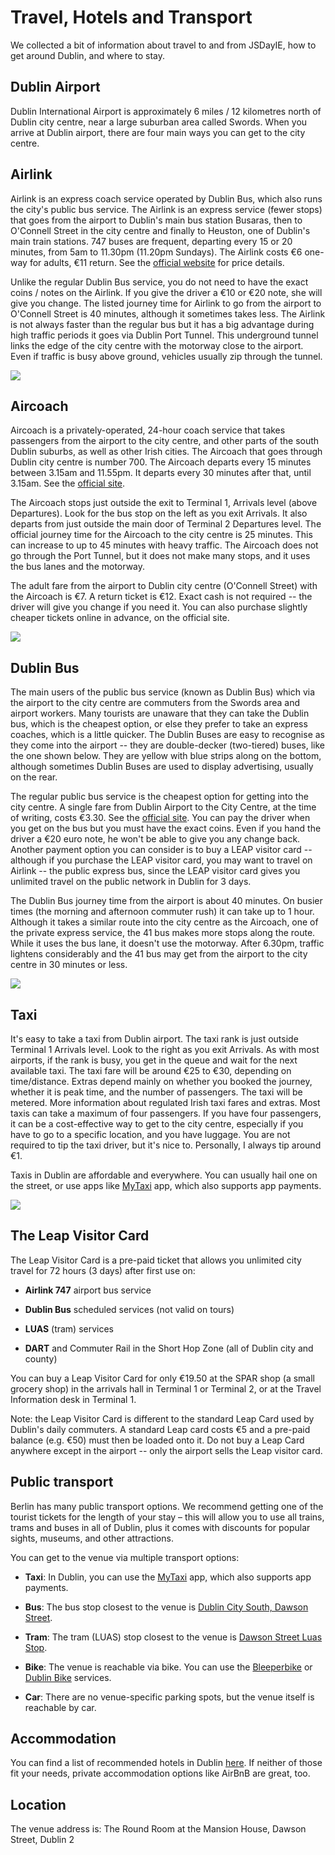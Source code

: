 # Travel, Hotels and Transport

We collected a bit of information about travel to and from JSDayIE, how to get around Dublin, and where to stay.

## Dublin Airport

Dublin International Airport is approximately 6 miles / 12 kilometres north of Dublin city centre, near a large suburban area called Swords. When you arrive at Dublin airport, there are four main ways you can get to the city centre.

## Airlink 

Airlink is an express coach service operated by Dublin Bus, which also runs the city's public bus service. The Airlink is an express service (fewer stops) that goes from the airport to Dublin's main bus station Busaras, then to O'Connell Street in the city centre and finally to Heuston, one of Dublin's main train stations. 747 buses are frequent, departing every 15 or 20 minutes, from 5am to 11.30pm (11.20pm Sundays). The Airlink costs €6 one-way for adults, €11 return. See the [official website](http://www.dublinbus.ie/Your-Journey1/Timetables/Airport-Services/) for price details.

Unlike the regular Dublin Bus service, you do not need to have the exact coins / notes on the Airlink. If you give the driver a €10 or €20 note, she will give you change. The listed journey time for Airlink to go from the airport to O'Connell Street is 40 minutes, although it sometimes takes less. The Airlink is not always faster than the regular bus but it has a big advantage during high traffic periods it goes via Dublin Port Tunnel. This underground tunnel links the edge of the city centre with the motorway close to the airport. Even if traffic is busy above ground, vehicles usually zip through the tunnel.

![](https://jsdayie.azureedge.net/data/media/airlink.jpg)

## Aircoach

Aircoach is a privately-operated, 24-hour coach service that takes passengers from the airport to the city centre, and other parts of the south Dublin suburbs, as well as other Irish cities. The Aircoach that goes through Dublin city centre is number 700. The Aircoach departs every 15 minutes between 3.15am and 11.55pm. It departs every 30 minutes after that, until 3.15am. See the [official site](https://www.aircoach.ie/route-700-dublin-airport-dublin-city-centre).

The Aircoach stops just outside the exit to Terminal 1, Arrivals level (above Departures). Look for the bus stop on the left as you exit Arrivals. It also departs from just outside the main door of Terminal 2 Departures level. The official journey time for the Aircoach to the city centre is 25 minutes. This can increase to up to 45 minutes with heavy traffic. The Aircoach does not go through the Port Tunnel, but it does not make many stops, and it uses the bus lanes and the motorway.

The adult fare from the airport to Dublin city centre (O'Connell Street) with the Aircoach is €7. A return ticket is €12. Exact cash is not required -- the driver will give you change if you need it. You can also purchase slightly cheaper tickets online in advance, on the official site.

![](https://jsdayie.azureedge.net/data/media/aircoach.jpg)

## Dublin Bus

The main users of the public bus service (known as Dublin Bus) which via the airport to the city centre are commuters from the Swords area and airport workers. Many tourists are unaware that they can take the Dublin bus, which is the cheapest option, or else they prefer to take an express coaches, which is a little quicker. The Dublin Buses are easy to recognise as they come into the airport -- they are double-decker (two-tiered) buses, like the one shown below. They are yellow with blue strips along on the bottom, although sometimes Dublin Buses are used to display advertising, usually on the rear.

The regular public bus service is the cheapest option for getting into the city centre. A single fare from Dublin Airport to the City Centre, at the time of writing, costs €3.30. See the [official site](http://www.dublinbus.ie/). You can pay the driver when you get on the bus but you must have the exact coins. Even if you hand the driver a €20 euro note, he won't be able to give you any change back. Another payment option you can consider is to buy a LEAP visitor card -- although if you purchase the LEAP visitor card, you may want to travel on Airlink -- the public express bus, since the LEAP visitor card gives you unlimited travel on the public network in Dublin for 3 days.

The Dublin Bus journey time from the airport is about 40 minutes. On busier times (the morning and afternoon commuter rush) it can take up to 1 hour.  Although it takes a similar route into the city centre as the Aircoach, one of the private express service, the 41 bus makes more stops along the route. While it uses the bus lane, it doesn't use the motorway. After 6.30pm, traffic lightens considerably and the 41 bus may get from the airport to the city centre in 30 minutes or less.

![](https://jsdayie.azureedge.net/data/media/dublin-bus.jpg)

## Taxi

It's easy to take a taxi from Dublin airport. The taxi rank is just outside Terminal 1 Arrivals level. Look to the right as you exit Arrivals. As with most airports, if the rank is busy, you get in the queue and wait for the next available taxi. The taxi fare will be around €25 to €30, depending on time/distance. Extras depend mainly on whether you booked the journey, whether it is peak time, and the number of passengers. The taxi will be metered. More information about regulated Irish taxi fares and extras. Most taxis can take a maximum of four passengers. If you have four passengers, it can be a cost-effective way to get to the city centre, especially if you have to go to a specific location, and you have luggage. You are not required to tip the taxi driver, but it's nice to. Personally, I always tip around €1.

Taxis in Dublin are affordable and everywhere. You can usually hail one on the street, or use apps like [MyTaxi](https://mytaxi.com/ie) app, which also supports app payments.


![](https://jsdayie.azureedge.net/data/media/taxis.jpg)

## The Leap Visitor Card

The Leap Visitor Card is a pre-paid ticket that allows you unlimited city travel for 72 hours (3 days) after first use on:

- **Airlink 747** airport bus service

- **Dublin Bus** scheduled services (not valid on tours)

- **LUAS** (tram) services

- **DART** and Commuter Rail in the Short Hop Zone (all of Dublin city and county)

You can buy a Leap Visitor Card for only €19.50 at the SPAR shop (a small grocery shop) in the arrivals hall in Terminal 1 or Terminal 2, or at the Travel Information desk in Terminal 1. 

Note: the Leap Visitor Card is different to the standard Leap Card used by Dublin's daily commuters. A standard Leap card costs €5 and a pre-paid balance (e.g. €50) must then be loaded onto it. Do not buy a Leap Card anywhere except in the airport -- only the airport sells the Leap visitor card.

## Public transport

Berlin has many public transport options. We recommend getting one of the tourist tickets for the length of your stay – this will allow you to use all trains, trams and buses in all of Dublin, plus it comes with discounts for popular sights, museums, and other attractions.

You can get to the venue via multiple transport options:

- **Taxi**: In Dublin, you can use the [MyTaxi](https://mytaxi.com/ie) app, which also supports app payments.

- **Bus**: The bus stop closest to the venue is [Dublin City South, Dawson Street](https://goo.gl/maps/t28AXZxVFYJ2).

- **Tram**: The tram (LUAS) stop closest to the venue is [Dawson Street Luas Stop](https://luas.ie/dawson.html).

- **Bike**: The venue is reachable via bike. You can use the [Bleeperbike](https://bleeperbike.com/) or [Dublin Bike](http://www.dublinbikes.ie/) services.

- **Car**: There are no venue-specific parking spots, but the venue itself is reachable by car.

## Accommodation

You can find a list of recommended hotels in Dublin [here](https://goo.gl/maps/f5UFXFeMcwS2). If neither of those fit your needs, private accommodation options like AirBnB are great, too.

## Location

The venue address is: The Round Room at the Mansion House, Dawson Street, Dublin 2